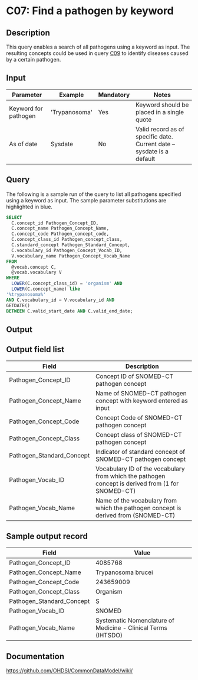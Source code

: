 <!---
Group:condition
Name:C07 Find a pathogen by keyword
Author:Patrick Ryan
CDM Version: 5.0
-->

# C07: Find a pathogen by keyword

## Description
This query enables a search of all pathogens using a keyword as input. The resulting concepts could be used in query  [C09](http://vocabqueries.omop.org/condition-queries/c9) to identify diseases caused by a certain pathogen.

## Input

|  Parameter |  Example |  Mandatory |  Notes |
| --- | --- | --- | --- |
|  Keyword for pathogen |  'Trypanosoma' |  Yes | Keyword should be placed in a single quote |
|  As of date |  Sysdate |  No | Valid record as of specific date. Current date – sysdate is a default |

## Query
The following is a sample run of the query to list all pathogens specified using a keyword as input. The sample parameter substitutions are highlighted in  blue.

```sql
SELECT 
  C.concept_id Pathogen_Concept_ID, 
  C.concept_name Pathogen_Concept_Name, 
  C.concept_code Pathogen_concept_code, 
  C.concept_class_id Pathogen_concept_class, 
  C.standard_concept Pathogen_Standard_Concept, 
  C.vocabulary_id Pathogen_Concept_Vocab_ID, 
  V.vocabulary_name Pathogen_Concept_Vocab_Name 
FROM 
  @vocab.concept C, 
  @vocab.vocabulary V
WHERE 
  LOWER(C.concept_class_id) = 'organism' AND 
  LOWER(C.concept_name) like
'%trypanosoma%'                                
AND C.vocabulary_id = V.vocabulary_id AND
GETDATE()                                        
BETWEEN C.valid_start_date AND C.valid_end_date;
```

## Output

## Output field list

|  Field |  Description |
| --- | --- |
|  Pathogen_Concept_ID |  Concept ID of SNOMED-CT pathogen concept |
|  Pathogen_Concept_Name |  Name of SNOMED-CT pathogen concept with keyword entered as input |
|  Pathogen_Concept_Code |  Concept Code of SNOMED-CT pathogen concept |
|  Pathogen_Concept_Class |  Concept class of SNOMED-CT pathogen concept |
|  Pathogen_Standard_Concept |  Indicator of standard concept of SNOMED-CT pathogen concept |
|  Pathogen_Vocab_ID |  Vocabulary ID of the vocabulary from which the pathogen concept is derived from (1 for SNOMED-CT) |
|  Pathogen_Vocab_Name |  Name of the vocabulary from which the pathogen concept is derived from (SNOMED-CT) |

## Sample output record

|  Field |  Value |
| --- | --- |
|  Pathogen_Concept_ID |  4085768 |
|  Pathogen_Concept_Name |  Trypanosoma brucei |
|  Pathogen_Concept_Code |  243659009 |
|  Pathogen_Concept_Class |  Organism |
| Pathogen_Standard_Concept |  S |
|  Pathogen_Vocab_ID |  SNOMED |
|  Pathogen_Vocab_Name |  Systematic Nomenclature of Medicine - Clinical Terms (IHTSDO) |

## Documentation
https://github.com/OHDSI/CommonDataModel/wiki/
